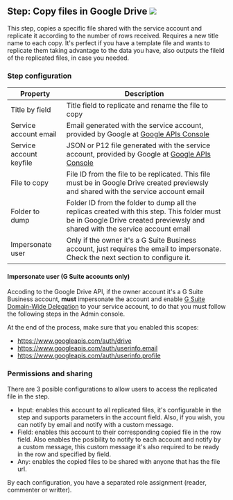 ## Step: Copy files in Google Drive ![][1] ##

This step, copies a specific file shared with the service account and replicate it according to the number of rows received. Requires a new title name to each copy. It's perfect if you have a template file and wants to replicate them taking advantage to the data you have, also outputs the fileId of the replicated files, in case you needed.

### Step configuration ###

| Property 		| Description 	|
| ------------- | ------------- |
| Title by field | Title field to replicate and rename the file to copy |
| Service account email | Email generated with the service account, provided by Google at [Google APIs Console](https://console.developers.google.com) |
| Service account keyfile | JSON or P12 file generated with the service account, provided by Google at [Google APIs Console](https://console.developers.google.com) |
| File to copy | File ID from the file to be replicated. This file must be in Google Drive created previewsly and shared with the service account email |
| Folder to dump | Folder ID from the folder to dump all the replicas created with this step. This folder must be in Google Drive created previewsly and shared with the service account email |
| Impersonate user | Only if the owner it's a G Suite Business account, just requires the email to impersonate. Check the next section to configure it. |

#### Impersonate user (G Suite accounts only) ####

Accoding to the Google Drive API, if the owner account it's a G Suite Business account, **must** impersonate the account and enable [G Suite Domain-Wide Delegation](https://developers.google.com/admin-sdk/directory/v1/guides/delegation) to your service account, to do that you must follow the following steps in the Admin console.

At the end of the process, make sure that you enabled this scopes:

* https://www.googleapis.com/auth/drive 
* https://www.googleapis.com/auth/userinfo.email 
* https://www.googleapis.com/auth/userinfo.profile


### Permissions and sharing ###

There are 3 posible configurations to allow users to access the replicated file in the step.

* Input: enables this account to all replicated files, it's configurable in the step and supports parameters in the account field. Also, if you wish, you can notify by email and notify with a custom message.
* Field: enables this account to their corresponding copied file in the row field. Also enables the posibility to notify to each account and notify by a custom message, this custom message it's also required to be ready in the row and specified by field.
* Any: enables the copied files to be shared with anyone that has the file url.

By each configuration, you have a separated role assignment (reader, commenter or writter).


[1]:../src/main/resources/drivecopy.svg